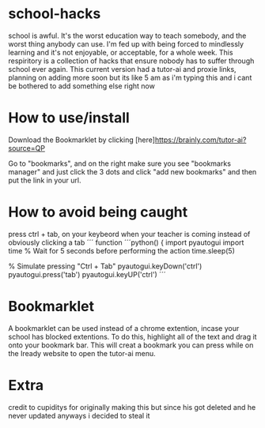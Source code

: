 # school-hacks
school is awful. It's the worst education way to teach somebody, and the worst thing anybody can use. I'm fed up with being forced to mindlessly learning and it's not enjoyable, or acceptable, for a whole week. This respiritory is a collection of hacks that ensure nobody has to suffer through school ever again. This current version had a tutor-ai and proxie links, planning on adding more soon but its like 5 am as i'm typing this and i cant be bothered to add something else right now


# How to use/install
Download the Bookmarklet by clicking [here]https://brainly.com/tutor-ai?source=QP

Go to "bookmarks", and on the right make sure you see "bookmarks manager" and just click the 3 dots and click "add new bookmarks" and then put the link in your url.

# How to avoid being caught
press ctrl + tab, on your keybeord when your teacher is coming instead of obviously clicking a tab
´´´
function ´´´python() {
import pyautogui
import time
% Wait for 5 seconds before performing the action
time.sleep(5)

% Simulate pressing "Ctrl + Tab"
pyautogui.keyDown('ctrl')
pyautogui.press('tab')
pyautogui.keyUP('ctrl')
´´´

# Bookmarklet

A bookmarklet can be used instead of a chrome extention, incase your school has blocked extentions. To do this, highlight all of the text and drag it onto your bookmark bar. This will creat a bookmark you can press while on the Iready website to open the tutor-ai menu.

# Extra

credit to cupiditys for originally making this but since his got deleted and he never updated anyways i decided to steal it


